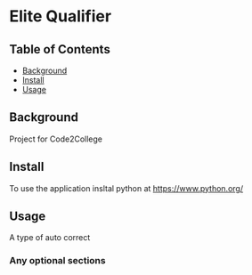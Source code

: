 # Elite Qualifier



## Table of Contents
- [Background](#background)
- [Install](#install)
- [Usage](#usage)
## Background
Project for Code2College
## Install
To use the application insltal python at https://www.python.org/
## Usage
A type of auto correct
### Any optional sections
